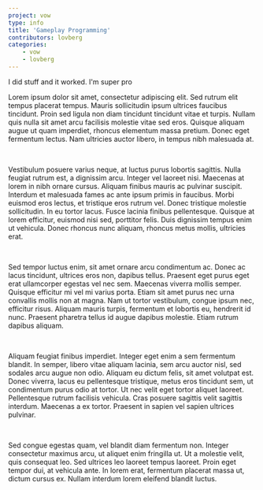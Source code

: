 ```yaml
---
project: vow
type: info
title: 'Gameplay Programming'
contributors: lovberg
categories: 
    - vow
    - lovberg
---
```


I did stuff and it worked. I'm super pro

Lorem ipsum dolor sit amet, consectetur adipiscing elit. Sed rutrum elit tempus placerat tempus. Mauris sollicitudin ipsum ultrices faucibus tincidunt. Proin sed ligula non diam tincidunt tincidunt vitae et turpis. Nullam quis nulla sit amet arcu facilisis molestie vitae sed eros. Quisque aliquam augue ut quam imperdiet, rhoncus elementum massa pretium. Donec eget fermentum lectus. Nam ultricies auctor libero, in tempus nibh malesuada at.

<br>

Vestibulum posuere varius neque, at luctus purus lobortis sagittis. Nulla feugiat rutrum est, a dignissim arcu. Integer vel laoreet nisi. Maecenas at lorem in nibh ornare cursus. Aliquam finibus mauris ac pulvinar suscipit. Interdum et malesuada fames ac ante ipsum primis in faucibus. Morbi euismod eros lectus, et tristique eros rutrum vel. Donec tristique molestie sollicitudin. In eu tortor lacus. Fusce lacinia finibus pellentesque. Quisque at lorem efficitur, euismod nisi sed, porttitor felis. Duis dignissim tempus enim ut vehicula. Donec rhoncus nunc aliquam, rhoncus metus mollis, ultricies erat.

<br>

Sed tempor luctus enim, sit amet ornare arcu condimentum ac. Donec ac lacus tincidunt, ultrices eros non, dapibus tellus. Praesent eget purus eget erat ullamcorper egestas vel nec sem. Maecenas viverra mollis semper. Quisque efficitur mi vel mi varius porta. Etiam sit amet purus nec urna convallis mollis non at magna. Nam ut tortor vestibulum, congue ipsum nec, efficitur risus. Aliquam mauris turpis, fermentum et lobortis eu, hendrerit id nunc. Praesent pharetra tellus id augue dapibus molestie. Etiam rutrum dapibus aliquam.

<br>

Aliquam feugiat finibus imperdiet. Integer eget enim a sem fermentum blandit. In semper, libero vitae aliquam lacinia, sem arcu auctor nisl, sed sodales arcu augue non odio. Aliquam eu dictum felis, sit amet volutpat est. Donec viverra, lacus eu pellentesque tristique, metus eros tincidunt sem, ut condimentum purus odio at tortor. Ut nec velit eget tortor aliquet laoreet. Pellentesque rutrum facilisis vehicula. Cras posuere sagittis velit sagittis interdum. Maecenas a ex tortor. Praesent in sapien vel sapien ultrices pulvinar.

<br>

Sed congue egestas quam, vel blandit diam fermentum non. Integer consectetur maximus arcu, ut aliquet enim fringilla ut. Ut a molestie velit, quis consequat leo. Sed ultrices leo laoreet tempus laoreet. Proin eget tempor dui, at vehicula ante. In lorem erat, fermentum placerat massa ut, dictum cursus ex. Nullam interdum lorem eleifend blandit luctus.
<br>
<br>